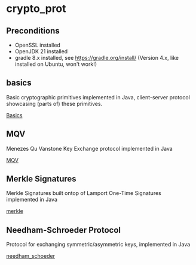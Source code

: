 # crypto_prot

## Preconditions

- OpenSSL installed
- OpenJDK 21 installed
- gradle 8.x installed, see https://gradle.org/install/ (Version 4.x, like installed on Ubuntu, won't work!)

## basics

Basic cryptographic primitives implemented in Java, client-server protocol showcasing (parts of) these primitives.

[Basics](./basics/README.md)

## MQV

Menezes Qu Vanstone Key Exchange protocol implemented in Java

[MQV](./mqv/README.md)

## Merkle Signatures

Merkle Signatures built ontop of Lamport One-Time Signatures implemented in Java

[merkle](./merkle/README.md)

## Needham-Schroeder Protocol

Protocol for exchanging symmetric/asymmetric keys, implemented in Java

[needham_schoeder](./needham_schroeder/README.md)
